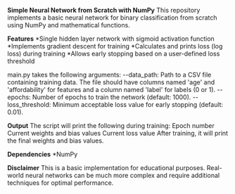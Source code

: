 **Simple Neural Network from Scratch with NumPy**
This repository implements a basic neural network for binary classification from scratch using NumPy and mathematical functions.

**Features**
*Single hidden layer network with sigmoid activation function
*Implements gradient descent for training
*Calculates and prints loss (log loss) during training
*Allows early stopping based on a user-defined loss threshold

main.py takes the following arguments:
--data_path:
Path to a CSV file containing training data. The file should have columns named 'age' and 'affordability' for features and a column named 'label' for labels (0 or 1).
--epochs:
Number of epochs to train the network (default: 1000).
--loss_threshold:
Minimum acceptable loss value for early stopping (default: 0.01).

**Output**
The script will print the following during training:
Epoch number
Current weights and bias values
Current loss value
After training, it will print the final weights and bias values.

**Dependencies**
*NumPy

**Disclaimer**
This is a basic implementation for educational purposes. Real-world neural networks can be much more complex and require additional techniques for optimal performance.
 
